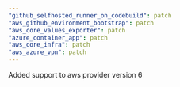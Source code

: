 ```yaml
---
"github_selfhosted_runner_on_codebuild": patch
"aws_github_environment_bootstrap": patch
"aws_core_values_exporter": patch
"azure_container_app": patch
"aws_core_infra": patch
"aws_azure_vpn": patch
---
```


Added support to aws provider version 6
